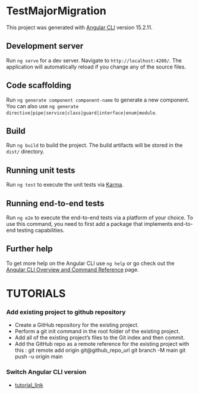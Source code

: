 # TestMajorMigration

This project was generated with [Angular CLI](https://github.com/angular/angular-cli) version 15.2.11.

## Development server

Run `ng serve` for a dev server. Navigate to `http://localhost:4200/`. The application will automatically reload if you change any of the source files.

## Code scaffolding

Run `ng generate component component-name` to generate a new component. You can also use `ng generate directive|pipe|service|class|guard|interface|enum|module`.

## Build

Run `ng build` to build the project. The build artifacts will be stored in the `dist/` directory.

## Running unit tests

Run `ng test` to execute the unit tests via [Karma](https://karma-runner.github.io).

## Running end-to-end tests

Run `ng e2e` to execute the end-to-end tests via a platform of your choice. To use this command, you need to first add a package that implements end-to-end testing capabilities.

## Further help

To get more help on the Angular CLI use `ng help` or go check out the [Angular CLI Overview and Command Reference](https://angular.io/cli) page.

# TUTORIALS 

### Add existing project to github repository
* Create a GitHub repository for the existing project.
* Perform a git init command in the root folder of the existing project.
* Add all of the existing project’s files to the Git index and then commit.
* Add the GitHub repo as a remote reference for the existing project with this : 
   git remote add origin git@github_repo_url
   git branch -M main
   git push -u origin main

### Switch Angular CLI version
* [tutorial_link](https://indepthcoder.medium.com/maintain-different-versions-of-angular-cli-on-the-same-machine-6828df198f59)
